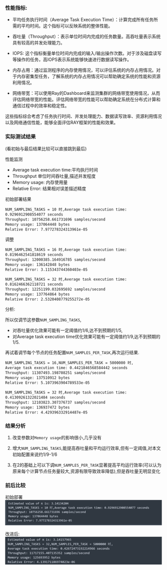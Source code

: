 ### 性能指标:

- 平均任务执行时间（Average Task Execution Time）：计算完成所有任务所需的平均时间。这个指标可以反映系统的整体性能。

- 吞吐量（Throughput）：表示单位时间内完成的任务数量。高吞吐量表示系统具有较高的并发处理能力。
  
- IOPS: 这个指标衡量单位时间内完成的输入/输出操作次数。对于涉及磁盘读写等操作的任务，高IOPS表示系统能够快速进行数据读写操作。
  
- 内存占用：通过监测程序的内存使用情况，可以评估系统的内存占用情况。对于内存密集型任务，了解系统的内存占用情况可以帮助确定系统的性能和资源利用情况。

- 网络带宽：可以使用Ray的Dashboard来监测集群的网络带宽使用情况，从而评估网络带宽的性能。评估网络带宽的性能可以帮助确定系统在分布式计算和通信过程中的效率和稳定性。

这些指标综合考虑了任务执行时间、并发处理能力、数据读写效率、资源利用情况以及网络通信性能，能够全面评估RAY框架的性能和效果。

### 实际测试结果
(看初始与最后结果比较可以直接跳到最后)

性能监测
- Average task execution time:平均执行时间
- Throughput 单位时间吞吐量,描述并发程度
- Memory usage: 内存使用量
- Relative Error: 结果相对误差描述精度
  
初始部署结果
```shell
NUM_SAMPLING_TASKS = 10 时,Average task execution time: 0.9296912908554077 seconds
Throughput: 10756258.661731696 samples/second
Memory usage: 137064448 bytes
Relative Error: 7.977278324313961e-05
```

调整
```shell
NUM_SAMPLING_TASKS = 16 时,Average task execution time: 0.8196462541818619 seconds
Throughput: 12000385.164916785 samples/second
Memory usage: 136142848 bytes
Relative Error: 3.115343744360403e-05

```
```shell
NUM_SAMPLING_TASKS = 32 时,Average task execution time: 0.8162466362118721 seconds
Throughput: 12251199.032695692 samples/second
Memory usage: 137764864 bytes
Relative Error: 2.5320408779255272e-05
```

分析:

所以仅调节这参数`NUM_SAMPLING_TASKS`,

- 对吞吐量优化效果可能有一定阈值约1/6,达不到预期的1/5,
- 对Average task execution time优化效果可能有一定阈值约1/9,达不到预期的1/5.

再试着调节每个节点的任务配置`NUM_SAMPLES_PER_TASK`,再次运行结果.

```shell
NUM_SAMPLING_TASKS = 16,NUM_SAMPLES_PER_TASK = 5000000 时,
Average task execution time: 0.4421846568584442 seconds
Throughput: 11307493.198708251 samples/second
Memory usage: 137510912 bytes
Relative Error: 5.1073963904789533e-05
```
```shell
NUM_SAMPLING_TASKS = 32 时,Average task execution time: 0.41309261322021484 seconds
Throughput: 12103823.307376737 samples/second
Memory usage: 136937472 bytes
Relative Error: 4.429396332914487e-05
```

### 结果分析

1. 改变参数对`Memory usage`的影响很小,几乎没有

2. 增大`NUM_SAMPLING_TASKS`,能提高吞吐量和平均运行效率,但有一定阈值,对本文初始配置来说约1/9-1/6
   
3. 在2的基础上可以下调`NUM_SAMPLES_PER_TASK`显著提高平均运行效率(可以认为原来每个计算节点任务量较大,资源有限导致效率降低),但是吞吐量无明显变化

### 前后比较
初始部署
![raw](test_assets/test_raw.png)

改进后:
![improved](test_assets/test_final.png)